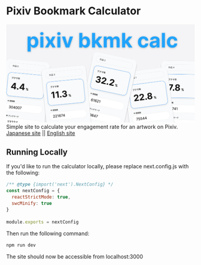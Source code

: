 # Pixiv Bookmark Calculator

![Preview](public/preview.png)
Simple site to calculate your engagement rate for an artwork on Pixiv.
[Japanese site](https://emhng.github.io/pixiv-bkmk-calc/) || [English site](https://emhng.github.io/pixiv-bkmk-calc/en)

## Running Locally

If you'd like to run the calculator locally, please replace next.config.js with the following:

```javascript
/** @type {import('next').NextConfig} */
const nextConfig = {
  reactStrictMode: true,
  swcMinify: true
}

module.exports = nextConfig
```

Then run the following command:

```javascript
npm run dev
```

The site should now be accessible from localhost:3000
